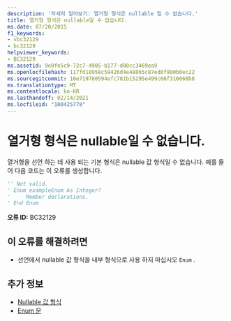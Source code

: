 ```yaml
---
description: '자세히 알아보기: 열거형 형식은 nullable 일 수 없습니다.'
title: 열거형 형식은 nullable일 수 없습니다.
ms.date: 07/20/2015
f1_keywords:
- vbc32129
- bc32129
helpviewer_keywords:
- BC32129
ms.assetid: 9e0fe5c9-72c7-4905-b177-d00cc3469ea9
ms.openlocfilehash: 117fd18958c59426d4e48865c87ed0f980b0ec22
ms.sourcegitcommit: 10e719780594efc781b15295e499c66f316068b8
ms.translationtype: MT
ms.contentlocale: ko-KR
ms.lasthandoff: 02/14/2021
ms.locfileid: "100425778"
---
```

# <a name="enum-types-cannot-be-nullable"></a>열거형 형식은 nullable일 수 없습니다.

열거형을 선언 하는 데 사용 되는 기본 형식은 nullable 값 형식일 수 없습니다. 예를 들어 다음 코드는 이 오류를 생성합니다.  
  
```vb  
'' Not valid.  
' Enum exampleEnum As Integer?  
'     Member declarations.  
' End Enum  
```  
  
 **오류 ID:** BC32129  
  
## <a name="to-correct-this-error"></a>이 오류를 해결하려면  
  
- 선언에서 nullable 값 형식을 내부 형식으로 사용 하지 마십시오 `Enum` .  
  
## <a name="see-also"></a>추가 정보

- [Nullable 값 형식](../programming-guide/language-features/data-types/nullable-value-types.md)
- [Enum 문](../language-reference/statements/enum-statement.md)

